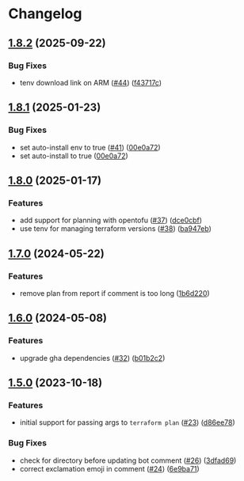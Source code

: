 # Changelog

## [1.8.2](https://github.com/HENNGE/terraform-check/compare/v1.8.1...v1.8.2) (2025-09-22)


### Bug Fixes

* tenv download link on ARM ([#44](https://github.com/HENNGE/terraform-check/issues/44)) ([f43717c](https://github.com/HENNGE/terraform-check/commit/f43717cdd01421c02b3e78470cfc7badf5dfb648))

## [1.8.1](https://github.com/HENNGE/terraform-check/compare/v1.8.0...v1.8.1) (2025-01-23)


### Bug Fixes

* set auto-install env to true ([#41](https://github.com/HENNGE/terraform-check/issues/41)) ([00e0a72](https://github.com/HENNGE/terraform-check/commit/00e0a720b3022d275263cbe501440a6f0a796cde))
* set auto-install to true ([00e0a72](https://github.com/HENNGE/terraform-check/commit/00e0a720b3022d275263cbe501440a6f0a796cde))

## [1.8.0](https://github.com/HENNGE/terraform-check/compare/v1.7.0...v1.8.0) (2025-01-17)


### Features

* add support for planning with opentofu ([#37](https://github.com/HENNGE/terraform-check/issues/37)) ([dce0cbf](https://github.com/HENNGE/terraform-check/commit/dce0cbf3ceea02ce04b1494732f7b2cbba49032d))
* use tenv for managing terraform versions ([#38](https://github.com/HENNGE/terraform-check/issues/38)) ([ba947eb](https://github.com/HENNGE/terraform-check/commit/ba947eb458848afc754deca8f991d9bf624bbe5b))

## [1.7.0](https://github.com/HENNGE/terraform-check/compare/v1.6.0...v1.7.0) (2024-05-22)


### Features

* remove plan from report if comment is too long ([1b6d220](https://github.com/HENNGE/terraform-check/commit/1b6d220bb6bfd8c769e546306d05574061c6a2d0))

## [1.6.0](https://github.com/HENNGE/terraform-check/compare/v1.5.0...v1.6.0) (2024-05-08)


### Features

* upgrade gha dependencies ([#32](https://github.com/HENNGE/terraform-check/issues/32)) ([b01b2c2](https://github.com/HENNGE/terraform-check/commit/b01b2c235440c62f1070d76fbec2e11c98a447a3))

## [1.5.0](https://github.com/HENNGE/terraform-check/compare/v1.4.1...v1.5.0) (2023-10-18)


### Features

* initial support for passing args to `terraform plan` ([#23](https://github.com/HENNGE/terraform-check/issues/23)) ([d86ee78](https://github.com/HENNGE/terraform-check/commit/d86ee78c06cf2097d7ca416d9261fa8c3c157472))


### Bug Fixes

* check for directory before updating bot comment ([#26](https://github.com/HENNGE/terraform-check/issues/26)) ([3dfad69](https://github.com/HENNGE/terraform-check/commit/3dfad694ba7ae12a8c8d8adb84fb44fb7c962c9a))
* correct exclamation emoji in comment ([#24](https://github.com/HENNGE/terraform-check/issues/24)) ([6e9ba71](https://github.com/HENNGE/terraform-check/commit/6e9ba7107462e9f75a71f4ffa632f9f088317092))
